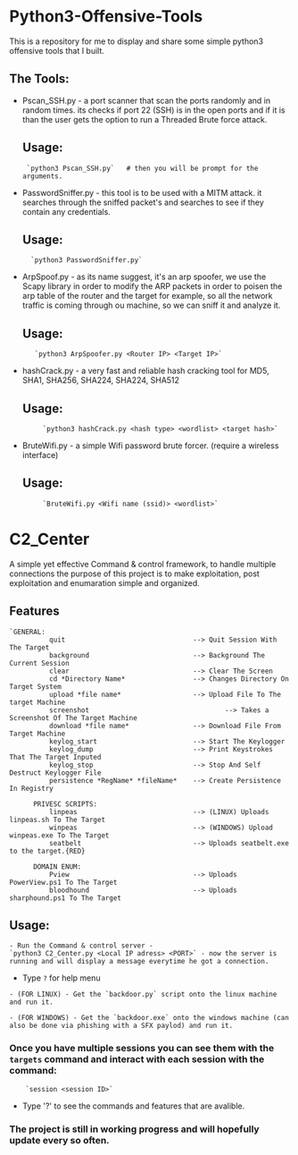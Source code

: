 # Python3-Offensive-Tools
This is a repository for me to display and share some simple python3 offensive tools that I built.

## The Tools:
  
  * Pscan_SSH.py - a port scanner that scan the ports randomly and in random times.
                   its checks if port 22 (SSH) is in the open ports and if it is than
                   the user gets the option to run a Threaded Brute force attack.
       ## Usage:  
       
         `python3 Pscan_SSH.py`   # then you will be prompt for the arguments.
                 
   
  * PasswordSniffer.py - this tool is to be used with a MITM attack. 
                         it searches through the sniffed packet's and
                         searches to see if they contain any credentials.
       ## Usage:  
       
          `python3 PasswordSniffer.py`                  
  
  
  * ArpSpoof.py - as its name suggest, it's an arp spoofer, we use the Scapy library in order to modify
                  the ARP packets in order to poisen the arp table of the router and the target for example,
                  so all the network traffic is coming through ou machine, so we can sniff it and analyze it.
       ## Usage:  
     
           `python3 ArpSpoofer.py <Router IP> <Target IP>`
                  
 
 * hashCrack.py - a very fast and reliable hash cracking tool for MD5, SHA1, SHA256, SHA224, SHA224, SHA512
        
      ## Usage:  
       
            `python3 hashCrack.py <hash type> <wordlist> <target hash>`
  
 * BruteWifi.py - a simple Wifi password brute forcer.  (require a wireless interface)
        
      ## Usage:  
       
            `BruteWifi.py <Wifi name (ssid)> <wordlist>`


# C2_Center
  
  A simple yet effective Command & control framework, to handle multiple connections
  the purpose of this project is to make exploitation, post exploitation and enumaration simple and organized.
  
## Features
  
    `GENERAL:
              quit                                --> Quit Session With The Target
              background                          --> Background The Current Session
              clear                               --> Clear The Screen
              cd *Directory Name*                 --> Changes Directory On Target System
              upload *file name*                  --> Upload File To The target Machine
              screenshot             				      --> Takes a Screenshot Of The Target Machine
              download *file name*                --> Download File From Target Machine
              keylog_start                        --> Start The Keylogger
              keylog_dump                         --> Print Keystrokes That The Target Inputed
              keylog_stop                         --> Stop And Self Destruct Keylogger File
              persistence *RegName* *fileName*    --> Create Persistence In Registry

          PRIVESC SCRIPTS:
              linpeas                             --> (LINUX) Uploads linpeas.sh To The Target
              winpeas                             --> (WINDOWS) Upload winpeas.exe To The Target
              seatbelt                            --> Uploads seatbelt.exe to the target.{RED}

          DOMAIN ENUM:
              Pview                               --> Uploads PowerView.ps1 To The Target
              bloodhound                          --> Uploads sharphound.ps1 To The Target


            
            
  ## Usage:
    - Run the Command & control server -
    `python3 C2_Center.py <Local IP adress> <PORT>` - now the server is running and will display a message everytime he got a connection.
   
   * Type `?` for help menu
    
    - (FOR LINUX) - Get the `backdoor.py` script onto the linux machine and run it. 
    
    - (FOR WINDOWS) - Get the `backdoor.exe` onto the windows machine (can also be done via phishing with a SFX paylod) and run it.
    
   ### Once you have multiple sessions you can see them with the `targets` command and interact with each session with the command:
        `session <session ID>`
  * Type '?' to see the commands and features that are avalible.
    
  ### The project is still in working progress and will hopefully update every so often.
   
   
